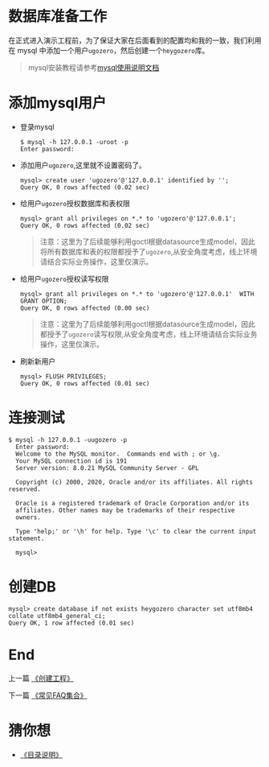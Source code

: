 # 数据库准备工作
在正式进入演示工程前，为了保证大家在后面看到的配置均和我的一致，我们利用在 mysql
中添加一个用户`ugozero`，然后创建一个`heygozero`库。

> mysql安装教程请参考[mysql使用说明文档](https://dev.mysql.com/doc/)

# 添加mysql用户
* 登录mysql

    ``` shell script
    $ mysql -h 127.0.0.1 -uroot -p
    Enter password:
    ```
  
* 添加用户`ugozero`,这里就不设置密码了。

    ``` mysql
    mysql> create user 'ugozero'@'127.0.0.1' identified by '';
    Query OK, 0 rows affected (0.02 sec)
    ```
  
* 给用户`ugozero`授权数据库和表权限

    ``` mysql
    mysql> grant all privileges on *.* to 'ugozero'@'127.0.0.1';
    Query OK, 0 rows affected (0.02 sec)
    ```
    
    > 注意：这里为了后续能够利用goctl根据datasource生成model，因此将所有数据库和表的权限都授予了`ugozero`,从安全角度考虑，线上环境请结合实际业务操作，这里仅演示。

* 给用户`ugozero`授权读写权限

    ``` mysql
    mysql> grant all privileges on *.* to 'ugozero'@'127.0.0.1'  WITH GRANT OPTION;
   Query OK, 0 rows affected (0.00 sec)
    ```
    
    > 注意：这里为了后续能够利用goctl根据datasource生成model，因此都授予了`ugozero`读写权限,从安全角度考虑，线上环境请结合实际业务操作，这里仅演示。

* 刷新新用户
    
    ``` mysql
    mysql> FLUSH PRIVILEGES;
    Query OK, 0 rows affected (0.01 sec) 
    ```

# 连接测试

```shell script
$ mysql -h 127.0.0.1 -uugozero -p
  Enter password:
  Welcome to the MySQL monitor.  Commands end with ; or \g.
  Your MySQL connection id is 191
  Server version: 8.0.21 MySQL Community Server - GPL
  
  Copyright (c) 2000, 2020, Oracle and/or its affiliates. All rights reserved.
  
  Oracle is a registered trademark of Oracle Corporation and/or its
  affiliates. Other names may be trademarks of their respective
  owners.
  
  Type 'help;' or '\h' for help. Type '\c' to clear the current input statement.
  
  mysql>
```

# 创建DB

``` mysql
mysql> create database if not exists heygozero character set utf8mb4 collate utf8mb4_general_ci;
Query OK, 1 row affected (0.01 sec)
```

# End

上一篇 [《创建工程》](./project-create.md)

下一篇 [《常见FAQ集合》](./faq.md)

# 猜你想

* [《目录说明》](../index.md)